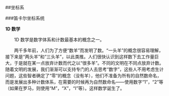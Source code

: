 ##坐标系

###笛卡尔坐标系统

**1D 数学**

&emsp;&emsp;1D 数学是数字体系和计数最基本的概念之一。

&emsp;&emsp;两千多年前，人们为了方便“数羊”而发明了数。“一头羊”的概念很容易理解，接下来是“两头羊”和“三头羊”，以此类推。人们很快认识到这样数下去工作量巨大，于是就在某一点放弃计数而代之以“很多羊”。不同的文明在不同点放弃计数。随着文明的发展，我们渐渐可以支持专门的人去思考“数字”，这些人不用考虑生计问题，这些智者确定了“零”的概念（没有羊），他们不准备为所有的自然数命名，而是发展出多种计数体系，在需要的时候再为自然数命名——使用数字“1”，“2”等（如果在罗马，则使用“M”，“X”，“I”等）。这样数学诞生了。
